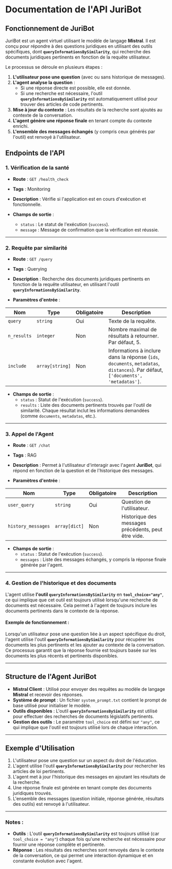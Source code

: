 # Documentation de l'API JuriBot

## Fonctionnement de JuriBot

JuriBot est un agent virtuel utilisant le modèle de langage **Mistral**. Il est conçu pour répondre à des questions juridiques en utilisant des outils spécifiques, dont **`queryInformationsBySimilarity`**, qui recherche des documents juridiques pertinents en fonction de la requête utilisateur.

Le processus se déroule en plusieurs étapes :
1. **L'utilisateur pose une question** (avec ou sans historique de messages).
2. **L'agent analyse la question** :
   - Si une réponse directe est possible, elle est donnée.
   - Si une recherche est nécessaire, l'outil **`queryInformationsBySimilarity`** est automatiquement utilisé pour trouver des articles de code pertinents.
3. **Mise à jour du contexte** : Les résultats de la recherche sont ajoutés au contexte de la conversation.
4. **L'agent génère une réponse finale** en tenant compte du contexte enrichi.
5. **L'ensemble des messages échangés** (y compris ceux générés par l'outil) est renvoyé à l'utilisateur.

## Endpoints de l'API

### 1. **Vérification de la santé**  
- **Route** : `GET /health_check`  
- **Tags** : Monitoring  
- **Description** : Vérifie si l'application est en cours d'exécution et fonctionnelle.  

- **Champs de sortie** :  
  - `status` : Le statut de l'exécution (`success`).  
  - `message` : Message de confirmation que la vérification est réussie.

---

### 2. **Requête par similarité**  
- **Route** : `GET /query`  
- **Tags** : Querying  
- **Description** : Recherche des documents juridiques pertinents en fonction de la requête utilisateur, en utilisant l'outil **`queryInformationsBySimilarity`**.

- **Paramètres d'entrée** :

| Nom        | Type          | Obligatoire | Description                                       |
|------------|---------------|-------------|---------------------------------------------------|
| `query`    | `string`      | Oui         | Texte de la requête.                             |
| `n_results`| `integer`     | Non         | Nombre maximal de résultats à retourner. Par défaut, 5. |
| `include`  | `array[string]` | Non         | Informations à inclure dans la réponse (`ids`, `documents`, `metadatas`, `distances`). Par défaut, `['documents', 'metadatas']`. |

- **Champs de sortie** :  
  - `status` : Statut de l'exécution (`success`).  
  - `results` : Liste des documents pertinents trouvés par l'outil de similarité. Chaque résultat inclut les informations demandées (comme `documents`, `metadatas`, etc.).

---

### 3. **Appel de l'Agent**  
- **Route** : `GET /chat`  
- **Tags** : RAG  
- **Description** : Permet à l'utilisateur d'interagir avec l'agent **JuriBot**, qui répond en fonction de la question et de l'historique des messages.

- **Paramètres d'entrée** :

| Nom             | Type              | Obligatoire | Description                                           |
|-----------------|-------------------|-------------|-------------------------------------------------------|
| `user_query`    | `string`          | Oui         | Question de l'utilisateur.                            |
| `history_messages` | `array[dict]`  | Non         | Historique des messages précédents, peut être vide.  |

- **Champs de sortie** :  
  - `status` : Statut de l'exécution (`success`).  
  - `messages` : Liste des messages échangés, y compris la réponse finale générée par l'agent.

---

### 4. **Gestion de l'historique et des documents**  
L'agent utilise **l'outil `queryInformationsBySimilarity`** en **`tool_choice="any"`**, ce qui implique que cet outil est toujours utilisé lorsqu'une recherche de documents est nécessaire. Cela permet à l'agent de toujours inclure les documents pertinents dans le contexte de la réponse.

#### Exemple de fonctionnement :
Lorsqu'un utilisateur pose une question liée à un aspect spécifique du droit, l'agent utilise l'outil **`queryInformationsBySimilarity`** pour récupérer les documents les plus pertinents et les ajouter au contexte de la conversation. Ce processus garantit que la réponse fournie est toujours basée sur les documents les plus récents et pertinents disponibles.

---

## Structure de l'Agent JuriBot

- **Mistral Client** : Utilisé pour envoyer des requêtes au modèle de langage **Mistral** et recevoir des réponses.
- **Système de prompt** : Un fichier `system_prompt.txt` contient le prompt de base utilisé pour initialiser le modèle.
- **Outils disponibles** : L'outil **`queryInformationsBySimilarity`** est utilisé pour effectuer des recherches de documents législatifs pertinents.
- **Gestion des outils** : Le paramètre `tool_choice` est défini sur `"any"`, ce qui implique que l'outil est toujours utilisé lors de chaque interaction.

---

## Exemple d'Utilisation

1. L'utilisateur pose une question sur un aspect du droit de l'éducation.
2. L'agent utilise l'outil **`queryInformationsBySimilarity`** pour rechercher les articles de loi pertinents.
3. L'agent met à jour l'historique des messages en ajoutant les résultats de la recherche.
4. Une réponse finale est générée en tenant compte des documents juridiques trouvés.
5. L'ensemble des messages (question initiale, réponse générée, résultats des outils) est renvoyé à l'utilisateur.

---

### Notes :

- **Outils** : L'outil **`queryInformationsBySimilarity`** est toujours utilisé (car `tool_choice = "any"`) chaque fois qu'une recherche est nécessaire pour fournir une réponse complète et pertinente.
- **Réponse** : Les résultats des recherches sont renvoyés dans le contexte de la conversation, ce qui permet une interaction dynamique et en constante évolution avec l'agent.
